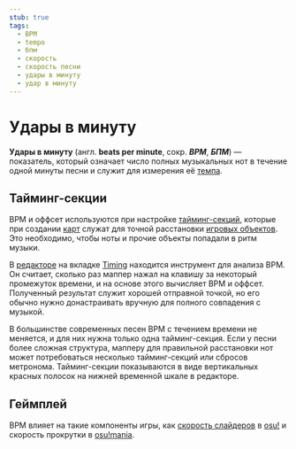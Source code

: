 ```yaml
---
stub: true
tags:
  - BPM
  - tempo
  - бпм
  - скорость
  - скорость песни
  - удары в минуту
  - удар в минуту
---
```


# Удары в минуту

**Удары в минуту** (англ. **beats per minute**, сокр. ***BPM***, ***БПМ***) — показатель, который означает число полных музыкальных нот в течение одной минуты песни и служит для измерения её [темпа](https://ru.wikipedia.org/wiki/Темп_(музыка)).

## Тайминг-секции

BPM и оффсет используются при настройке [тайминг-секций](/wiki/Beatmapping/Timing_section), которые при создании [карт](/wiki/Beatmap) служат для точной расстановки [игровых объектов](/wiki/Hit_object). Это необходимо, чтобы ноты и прочие объекты попадали в ритм музыки.

В [редакторе](/wiki/Client/Beatmap_editor) на вкладке [Timing](/wiki/Client/Beatmap_editor/Timing) находится инструмент для анализа BPM. Он считает, сколько раз маппер нажал на клавишу за некоторый промежуток времени, и на основе этого вычисляет BPM и оффсет. Полученный результат служит хорошей отправной точкой, но его обычно нужно донастраивать вручную для полного совпадения с музыкой.

В большинстве современных песен BPM с течением времени не меняется, и для них нужна только одна тайминг-секция. Если у песни более сложная структура, мапперу для правильной расстановки нот может потребоваться несколько тайминг-секций или сбросов метронома. Тайминг-секции показываются в виде вертикальных красных полосок на нижней временно́й шкале в редакторе.

## Геймплей

BPM влияет на такие компоненты игры, как [скорость слайдеров](/wiki/Hit_object/Slider_velocity) в [osu!](/wiki/Game_mode/osu!) и скорость прокрутки в [osu!mania](/wiki/Game_mode/osu!mania).
